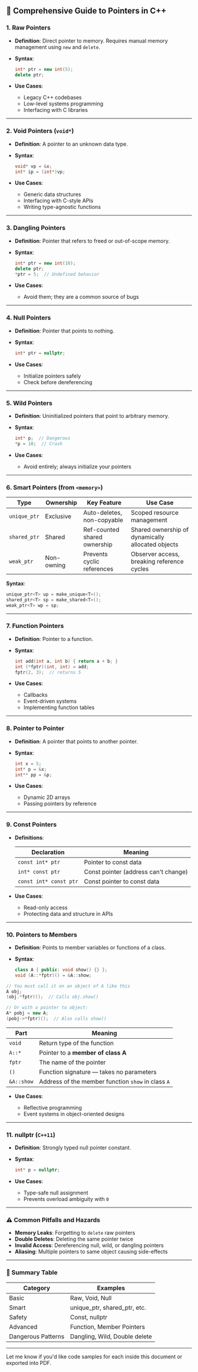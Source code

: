 ## 🔧 Comprehensive Guide to Pointers in C++

### 1. **Raw Pointers**

* **Definition**: Direct pointer to memory. Requires manual memory management using `new` and `delete`.
* **Syntax**:

  ```cpp
  int* ptr = new int(5);
  delete ptr;
  ```
* **Use Cases**:

    * Legacy C++ codebases
    * Low-level systems programming
    * Interfacing with C libraries

---

### 2. **Void Pointers (`void*`)**

* **Definition**: A pointer to an unknown data type.
* **Syntax**:

  ```cpp
  void* vp = &x;
  int* ip = (int*)vp;
  ```
* **Use Cases**:

    * Generic data structures
    * Interfacing with C-style APIs
    * Writing type-agnostic functions

---

### 3. **Dangling Pointers**

* **Definition**: Pointer that refers to freed or out-of-scope memory.
* **Syntax**:

  ```cpp
  int* ptr = new int(10);
  delete ptr;
  *ptr = 5;  // Undefined behavior
  ```
* **Use Cases**:

    * Avoid them; they are a common source of bugs

---

### 4. **Null Pointers**

* **Definition**: Pointer that points to nothing.
* **Syntax**:

  ```cpp
  int* ptr = nullptr;
  ```
* **Use Cases**:

    * Initialize pointers safely
    * Check before dereferencing

---

### 5. **Wild Pointers**

* **Definition**: Uninitialized pointers that point to arbitrary memory.
* **Syntax**:

  ```cpp
  int* p;  // Dangerous
  *p = 10;  // Crash
  ```
* **Use Cases**:

    * Avoid entirely; always initialize your pointers

---

### 6. **Smart Pointers** (from `<memory>`)

| Type         | Ownership  | Key Feature                  | Use Case                                          |
| ------------ | ---------- | ---------------------------- | ------------------------------------------------- |
| `unique_ptr` | Exclusive  | Auto-deletes, non-copyable   | Scoped resource management                        |
| `shared_ptr` | Shared     | Ref-counted shared ownership | Shared ownership of dynamically allocated objects |
| `weak_ptr`   | Non-owning | Prevents cyclic references   | Observer access, breaking reference cycles        |

**Syntax**:

```cpp
unique_ptr<T> up = make_unique<T>();
shared_ptr<T> sp = make_shared<T>();
weak_ptr<T> wp = sp;
```

---

### 7. **Function Pointers**

* **Definition**: Pointer to a function.
* **Syntax**:

  ```cpp
  int add(int a, int b) { return a + b; }
  int (*fptr)(int, int) = add;
  fptr(2, 3);  // returns 5
  ```
* **Use Cases**:

    * Callbacks
    * Event-driven systems
    * Implementing function tables

---

### 8. **Pointer to Pointer**

* **Definition**: A pointer that points to another pointer.
* **Syntax**:

  ```cpp
  int x = 5;
  int* p = &x;
  int** pp = &p;
  ```
* **Use Cases**:

    * Dynamic 2D arrays
    * Passing pointers by reference

---

### 9. **Const Pointers**

* **Definitions**:

  | Declaration            | Meaning                              |
    | ---------------------- | ------------------------------------ |
  | `const int* ptr`       | Pointer to const data                |
  | `int* const ptr`       | Const pointer (address can't change) |
  | `const int* const ptr` | Const pointer to const data          |

* **Use Cases**:

    * Read-only access
    * Protecting data and structure in APIs

---

### 10. **Pointers to Members**

* **Definition**: Points to member variables or functions of a class.
* **Syntax**:

  ```cpp
  class A { public: void show() {} };
  void (A::*fptr)() = &A::show;
  ```
```cpp
// You must call it on an object of A like this
A obj;
(obj.*fptr)();  // Calls obj.show()

// Or with a pointer to object:
A* pobj = new A;
(pobj->*fptr)();  // Also calls show()

```
| Part       | Meaning                                            |
| ---------- | -------------------------------------------------- |
| `void`     | Return type of the function                        |
| `A::*`     | Pointer to a **member of class A**                 |
| `fptr`     | The name of the pointer                            |
| `()`       | Function signature — takes no parameters           |
| `&A::show` | Address of the member function `show` in class `A` |

* **Use Cases**:

    * Reflective programming
    * Event systems in object-oriented designs

---

### 11. **nullptr (`C++11`)**

* **Definition**: Strongly typed null pointer constant.
* **Syntax**:

  ```cpp
  int* p = nullptr;
  ```
* **Use Cases**:

    * Type-safe null assignment
    * Prevents overload ambiguity with `0`

---

### ⚠️ Common Pitfalls and Hazards

* **Memory Leaks**: Forgetting to `delete` raw pointers
* **Double Deletes**: Deleting the same pointer twice
* **Invalid Access**: Dereferencing null, wild, or dangling pointers
* **Aliasing**: Multiple pointers to same object causing side-effects

---

### 📌 Summary Table

| Category           | Examples                       |
| ------------------ | ------------------------------ |
| Basic              | Raw, Void, Null                |
| Smart              | unique\_ptr, shared\_ptr, etc. |
| Safety             | Const, nullptr                 |
| Advanced           | Function, Member Pointers      |
| Dangerous Patterns | Dangling, Wild, Double delete  |

---

Let me know if you'd like code samples for each inside this document or exported into PDF.
